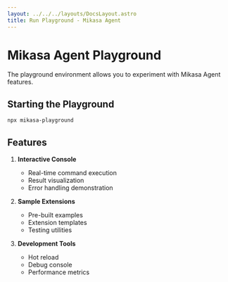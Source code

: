 ```yaml
---
layout: ../../../layouts/DocsLayout.astro
title: Run Playground - Mikasa Agent
---
```


# Mikasa Agent Playground

The playground environment allows you to experiment with Mikasa Agent features.

## Starting the Playground

```bash
npx mikasa-playground
```

## Features

1. **Interactive Console**
   - Real-time command execution
   - Result visualization
   - Error handling demonstration

2. **Sample Extensions**
   - Pre-built examples
   - Extension templates
   - Testing utilities

3. **Development Tools**
   - Hot reload
   - Debug console
   - Performance metrics